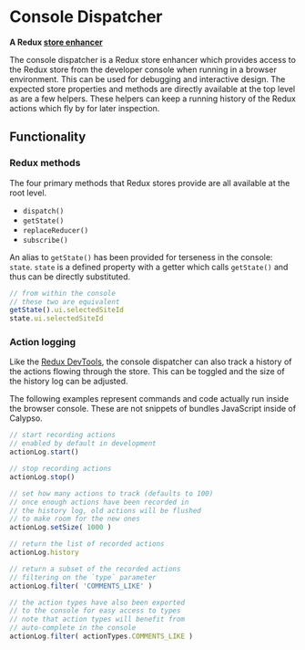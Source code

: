 # Console Dispatcher
**A Redux [store enhancer](https://github.com/reactjs/redux/blob/master/docs/Glossary.md)**

The console dispatcher is a Redux store enhancer which provides access to the Redux store from the developer console when running in a browser environment.
This can be used for debugging and interactive design.
The expected store properties and methods are directly available at the top level as are a few helpers.
These helpers can keep a running history of the Redux actions which fly by for later inspection.

## Functionality

### Redux methods

The four primary methods that Redux stores provide are all available at the root level.

 - `dispatch()`
 - `getState()`
 - `replaceReducer()`
 - `subscribe()`
 
An alias to `getState()` has been provided for terseness in the console: `state`.
`state` is a defined property with a getter which calls `getState()` and thus can be directly substituted.

```js
// from within the console
// these two are equivalent
getState().ui.selectedSiteId
state.ui.selectedSiteId
```

### Action logging

Like the [Redux DevTools](https://github.com/zalmoxisus/redux-devtools-extension), the console dispatcher can also track a history of the actions flowing through the store.
This can be toggled and the size of the history log can be adjusted.

The following examples represent commands and code actually run inside the browser console.
These are not snippets of bundles JavaScript inside of Calypso.

```js
// start recording actions
// enabled by default in development
actionLog.start()

// stop recording actions
actionLog.stop()

// set how many actions to track (defaults to 100)
// once enough actions have been recorded in
// the history log, old actions will be flushed
// to make room for the new ones
actionLog.setSize( 1000 )

// return the list of recorded actions
actionLog.history

// return a subset of the recorded actions
// filtering on the `type` parameter
actionLog.filter( 'COMMENTS_LIKE' )

// the action types have also been exported
// to the console for easy access to types
// note that action types will benefit from
// auto-complete in the console
actionLog.filter( actionTypes.COMMENTS_LIKE )
```

